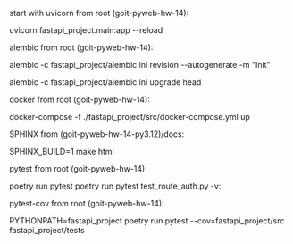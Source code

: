 start with uvicorn from root (goit-pyweb-hw-14):

uvicorn fastapi_project.main:app --reload

alembic from root (goit-pyweb-hw-14):

alembic -c fastapi_project/alembic.ini revision --autogenerate -m "Init"

alembic -c fastapi_project/alembic.ini upgrade head

docker from root (goit-pyweb-hw-14):

docker-compose -f ./fastapi_project/src/docker-compose.yml up

SPHINX from (goit-pyweb-hw-14-py3.12)/docs: 

SPHINX_BUILD=1 make html

pytest from root (goit-pyweb-hw-14):

poetry run pytest
poetry run pytest test_route_auth.py -v:

pytest-cov from root (goit-pyweb-hw-14):

PYTHONPATH=fastapi_project poetry run pytest --cov=fastapi_project/src fastapi_project/tests